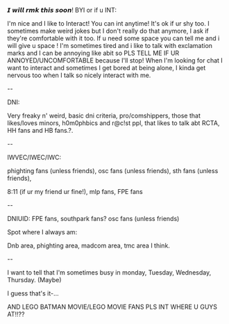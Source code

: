 𝙄 𝙬𝙞𝙡𝙡 𝙧𝙢𝙠 𝙩𝙝𝙞𝙨 𝙨𝙤𝙤𝙣!
BYI or if u INT:

I'm nice and I like to Interact! You can int anytime! It's ok if ur shy too. I sometimes make weird jokes but I don't really do that anymore, I ask if they're comfortable with it too. If u need some space you can tell me and i will give u space ! I'm sometimes tired and i like to talk with exclamation marks and I can be annoying like abit so PLS TELL ME IF UR ANNOYED/UNCOMFORTABLE because I'll stop! When I'm looking for chat I want to interact and sometimes I get bored at being alone, I kinda get nervous too when I talk so nicely interact with me.

--

DNI:

Very freaky n' weird, basic dni criteria, pro/comshippers, those that likes/loves minors, h0m0phbics and r@c!st ppl, that likes to talk abt RCTA, HH fans and HB fans.?.

--

IWVEC/IWEC/IWC:

phighting fans (unless friends), osc fans (unless friends), sth fans (unless friends),

8:11 (if ur my friend ur fine!), mlp fans, FPE fans

--

DNIUID: FPE fans, southpark fans? osc fans (unless friends)

Spot where I always am:

Dnb area, phighting area, madcom area, tmc area I think.

--

I want to tell that I'm sometimes busy in monday, Tuesday, Wednesday, Thursday. (Maybe)

I guess that's it-...

AND LEGO BATMAN MOVIE/LEGO MOVIE FANS PLS INT WHERE U GUYS AT!!??

